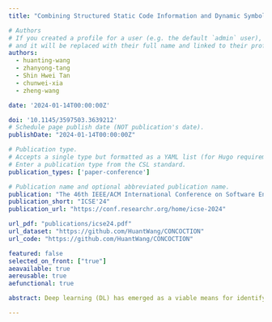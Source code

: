 ```yaml
---
title: "Combining Structured Static Code Information and Dynamic Symbolic Traces for Software Vulnerability Prediction"

# Authors
# If you created a profile for a user (e.g. the default `admin` user), write the username (folder name) here
# and it will be replaced with their full name and linked to their profile.
authors:
  - huanting-wang
  - zhanyong-tang
  - Shin Hwei Tan
  - chunwei-xia
  - zheng-wang

date: '2024-01-14T00:00:00Z'

doi: '10.1145/3597503.3639212'
# Schedule page publish date (NOT publication's date).
publishDate: "2024-01-14T00:00:00Z"

# Publication type.
# Accepts a single type but formatted as a YAML list (for Hugo requirements).
# Enter a publication type from the CSL standard.
publication_types: ['paper-conference']

# Publication name and optional abbreviated publication name.
publication: "The 46th IEEE/ACM International Conference on Software Engineering, is the premier software engineering conference (ICSE) (**Artifacts Evaluated!**)"
publication_short: "ICSE'24"
publication_url: "https://conf.researchr.org/home/icse-2024"

url_pdf: "publications/icse24.pdf"
url_dataset: "https://github.com/HuantWang/CONCOCTION"
url_code: "https://github.com/HuantWang/CONCOCTION"

featured: false
selected_on_front: ["true"]
aeavailable: true
aereusable: true
aefunctional: true

abstract: Deep learning (DL) has emerged as a viable means for identifying software bugs and vulnerabilities. The success of DL relies on having a suitable representation of the problem domain. However, existing DL-based solutions for learning program representations have limitations - they either cannot capture the deep, precise program semantics or suffer from poor scalability. We present Concoction, the first DL system to learn program presentations by combining static source code information and dynamic program execution traces. Concoction employs unsupervised active learning techniques to determine a subset of important paths to collect dynamic symbolic execution traces. By implementing a focused symbolic execution solution, Concoction brings the benefits of static and dynamic code features while reducing the expensive symbolic execution overhead. We integrate Concoction with fuzzing techniques to detect function-level code vulnerabilities in C programs from 20 open-source projects. In 200 hours of automated concurrent test runs, Concoction has successfully uncovered vulnerabilities in all tested projects, identifying 54 unique vulnerabilities and yielding 37 new, unique CVE IDs. Concoction also significantly outperforms 16 prior methods by providing higher accuracy and lower false positive rates.

---
```

